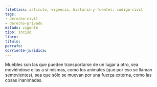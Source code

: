 ```yaml
---
fileClass: articulo, vigencia, historia-y-fuentes, codigo-civil
tags:
- derecho-civil
- derecho-privado
estado: vigente
tipo: inciso
libro:
titulo:
parrafo:
corriente-juridica:
---
```

Muebles son las que pueden transportarse de un lugar a otro, sea moviéndose ellas a sí mismas, como los animales (que por eso se llaman semovientes), sea que sólo se muevan por una fuerza externa, como las cosas inanimadas.